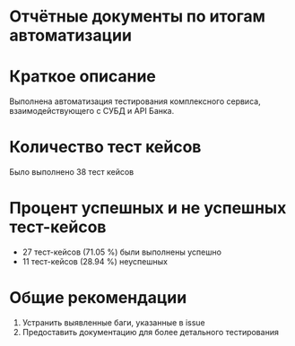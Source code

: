 # Отчётные документы по итогам автоматизации

# Краткое описание
Выполнена автоматизация тестирования комплексного сервиса, взаимодействующего с СУБД и API Банка.

# Количество тест кейсов
Было выполнено 38 тест кейсов

# Процент успешных и не успешных тест-кейсов
* 27 тест-кейсов (71.05 %) были выполнены успешно
* 11 тест-кейсов (28.94 %) неуспешных

# Общие рекомендации

1. Устранить выявленные баги, указанные в issue
2. Предоставить документацию для более детального тестирования
